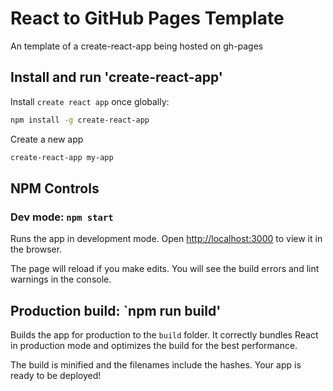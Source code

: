 # React to GitHub Pages Template
An template of a create-react-app being hosted on gh-pages

## Install and run 'create-react-app' 

Install `create react app` once globally:

```bash
npm install -g create-react-app
```
Create a new app

```bash
create-react-app my-app
```

## NPM Controls

### Dev mode: `npm start`
Runs the app in development mode.
Open [http://localhost:3000](http://localhost:3000) to view it in the browser.

The page will reload if you make edits.
You will see the build errors and lint warnings in the console.

## Production build: `npm run build'
Builds the app for production to the `build` folder.
It correctly bundles React in production mode and optimizes the build for the best performance.

The build is minified and the filenames include the hashes.
Your app is ready to be deployed!